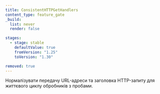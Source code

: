 ```yaml
---
title: ConsistentHTTPGetHandlers
content_type: feature_gate
_build:
  list: never
  render: false

stages:
  - stage: stable
    defaultValue: true
    fromVersion: "1.25"
    toVersion: "1.30"

removed: true
---
```

Нормалізувати передачу URL-адреси та заголовка HTTP-запиту для життєвого циклу обробників з пробами.
